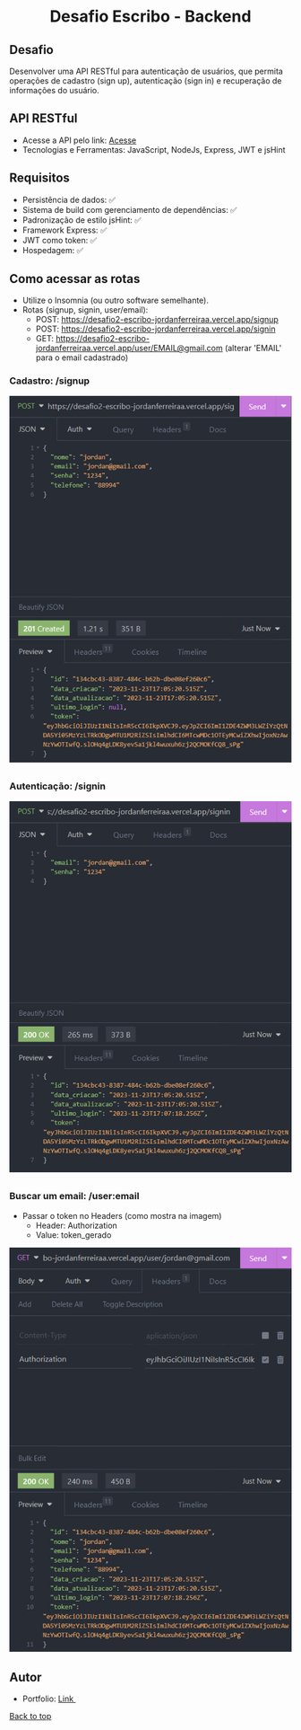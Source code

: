 <h1 align="center" id="h1">Desafio Escribo - Backend</h1>

## Desafio
Desenvolver uma API RESTful para autenticação de usuários, que permita operações de cadastro (sign up), autenticação (sign in) e recuperação de informações do usuário.
##

## API RESTful
- Acesse a API pelo link: [Acesse](https://desafio2-escribo-jordanferreiraa.vercel.app/)
- Tecnologias e Ferramentas: JavaScript, NodeJs, Express, JWT e jsHint
##

## Requisitos
- Persistência de dados: ✅
- Sistema de build com gerenciamento de dependências: ✅
- Padronização de estilo jsHint: ✅
- Framework Express: ✅
- JWT como token: ✅
- Hospedagem: ✅
##

## Como acessar as rotas

- Utilize o Insomnia (ou outro software semelhante).
- Rotas (signup, signin, user/email):
  - POST: https://desafio2-escribo-jordanferreiraa.vercel.app/signup
  - POST: https://desafio2-escribo-jordanferreiraa.vercel.app/signin
  - GET: https://desafio2-escribo-jordanferreiraa.vercel.app/user/EMAIL@gmail.com (alterar 'EMAIL' para o email cadastrado)

### Cadastro: /signup
![](./img/signup.png)
##
### Autenticação: /signin
![](./img/signin.png)
##
### Buscar um email: /user:email
- Passar o token no Headers (como mostra na imagem)
  - Header: Authorization
  - Value: token_gerado

![](./img/user.png)
##
## Autor

- Portfolio: [ Link ](https://portfolio-jordanferreiraa.vercel.app/)
&#xa0;

<a href="#h1">Back to top</a>